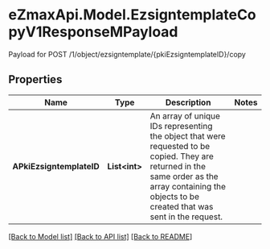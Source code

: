 # eZmaxApi.Model.EzsigntemplateCopyV1ResponseMPayload
Payload for POST /1/object/ezsigntemplate/{pkiEzsigntemplateID}/copy

## Properties

Name | Type | Description | Notes
------------ | ------------- | ------------- | -------------
**APkiEzsigntemplateID** | **List&lt;int&gt;** | An array of unique IDs representing the object that were requested to be copied.  They are returned in the same order as the array containing the objects to be created that was sent in the request. | 

[[Back to Model list]](../README.md#documentation-for-models) [[Back to API list]](../README.md#documentation-for-api-endpoints) [[Back to README]](../README.md)

